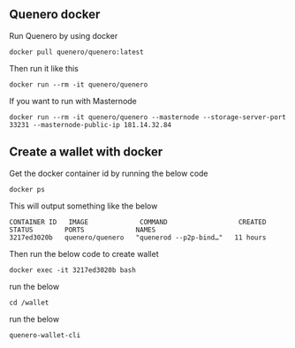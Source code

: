 ## Quenero docker

Run Quenero by using docker

```text
docker pull quenero/quenero:latest
```

Then run it like this

```text
docker run --rm -it quenero/quenero 
```

If you want to run with Masternode
```text
docker run --rm -it quenero/quenero --masternode --storage-server-port 33231 --masternode-public-ip 181.14.32.84
```

## Create a wallet with docker
Get the docker container id by running the below code

```text
docker ps 
```
This will output something like the below 
```text
CONTAINER ID   IMAGE             COMMAND                  CREATED        STATUS        PORTS             NAMES
3217ed3020b   quenero/quenero   "quenerod --p2p-bind…"   11 hours 
```
Then run the below code to create wallet

```text
docker exec -it 3217ed3020b bash
```

run the below

```text
cd /wallet
```
run the below

```text
quenero-wallet-cli
```
